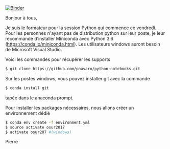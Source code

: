 [![Binder](https://mybinder.org/badge.svg)](https://mybinder.org/v2/gh/pnavaro/python-notebooks/github)


Bonjour à tous,

Je suis le formateur pour la session Python qui commence ce vendredi.
Pour les personnes n'ayant pas de distribution python sur leur
poste, je leur recommande d’installer Miniconda avec Python 3.6
(https://conda.io/miniconda.html). Les utilisateurs windows auront besoin de
Microsoft Visual Studio.

Voici les commandes pour récupérer les supports

```bash
$ git clone https://github.com/pnavaro/python-notebooks.git
```

Sur les postes windows, vous pouvez installer git avec la commande 
```bash
$ conda install git
```
tapée dans le anaconda prompt.

Pour installer les packages nécessaires, nous allons créer un
environnement dédié

```bash
$ conda env create -f environment.yml
$ source activate osur2017
$ activate osur207 #(windows)
```

Pierre
